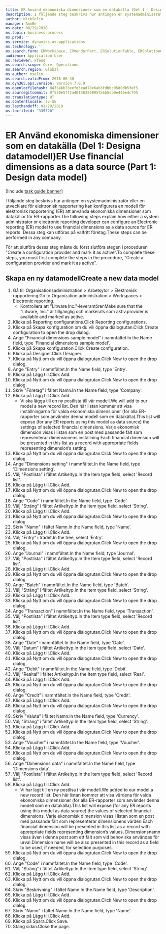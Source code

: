 ```yaml
---
title: ER Använd ekonomiska dimensioner som en datakälla (Del 1 - Designa datamodell)
description: I följande steg beskrivs hur antingen en systemadministratör eller en utvecklare för elektronisk rapportering kan konfigurera en modell för elektronisk rapportering (ER) att använda ekonomiska dimensioner som datakällor för ER-rapporter.
author: NickSelin
manager: AnnBe
ms.date: 08/29/2018
ms.topic: business-process
ms.prod: ''
ms.service: dynamics-ax-applications
ms.technology: ''
ms.search.form: ERWorkspace, ERVendorPart, ERSolutionTable, ERSolutionCreateDropDialog, ERDataModelDesigner, ERDataModelContentsItemCreationDialog
audience: Application User
ms.reviewer: kfend
ms.search.scope: Core, Operations
ms.search.region: Global
ms.author: nselin
ms.search.validFrom: 2016-06-30
ms.dyn365.ops.version: Version 7.0.0
ms.openlocfilehash: 84f546b73eefe3ead78c6ab3fdbbc05d0db5fef5
ms.sourcegitcommit: 0f530e5f72a40f383868957a6b5cb0e446e4c795
ms.translationtype: HT
ms.contentlocale: sv-SE
ms.lasthandoff: 01/29/2019
ms.locfileid: "339520"
---
```

# <a name="er-use-financial-dimensions-as-a-data-source-part-1-design-data-model"></a><span data-ttu-id="598fe-103">ER Använd ekonomiska dimensioner som en datakälla (Del 1: Designa datamodell)</span><span class="sxs-lookup"><span data-stu-id="598fe-103">ER Use financial dimensions as a data source (Part 1: Design data model)</span></span>

[!include [task guide banner](../../includes/task-guide-banner.md)]

<span data-ttu-id="598fe-104">I följande steg beskrivs hur antingen en systemadministratör eller en utvecklare för elektronisk rapportering kan konfigurera en modell för elektronisk rapportering (ER) att använda ekonomiska dimensioner som datakällor för ER-rapporter.</span><span class="sxs-lookup"><span data-stu-id="598fe-104">The following steps explain how either a system administrator or electronic reporting developer can configure an Electronic reporting (ER) model to use financial dimensions as a data source for ER reports.</span></span> <span data-ttu-id="598fe-105">Dessa steg kan utföras på valfritt företag.</span><span class="sxs-lookup"><span data-stu-id="598fe-105">These steps can be performed in any company.</span></span>

<span data-ttu-id="598fe-106">För att slutföra dessa steg måste du först slutföra stegen i proceduren "Create a configuration provider and mark it as active”.</span><span class="sxs-lookup"><span data-stu-id="598fe-106">To complete these steps, you must first complete the steps in the procedure, “Create a configuration provider and mark it as active”.</span></span>


## <a name="create-a-new-data-model"></a><span data-ttu-id="598fe-107">Skapa en ny datamodell</span><span class="sxs-lookup"><span data-stu-id="598fe-107">Create a new data model</span></span>
1. <span data-ttu-id="598fe-108">Gå till Organisationsadministration > Arbetsytor > Elektronisk rapportering.</span><span class="sxs-lookup"><span data-stu-id="598fe-108">Go to Organization administration > Workspaces > Electronic reporting.</span></span>
    * <span data-ttu-id="598fe-109">Kontrollera att ”Litware Inc."-leverantören</span><span class="sxs-lookup"><span data-stu-id="598fe-109">Make sure that the “Litware, Inc.”</span></span> <span data-ttu-id="598fe-110">är tillgänglig och markerats som aktiv.</span><span class="sxs-lookup"><span data-stu-id="598fe-110">provider is available and marked as active.</span></span>  
2. <span data-ttu-id="598fe-111">Klicka på Reporting configurations.</span><span class="sxs-lookup"><span data-stu-id="598fe-111">Click Reporting configurations.</span></span>
3. <span data-ttu-id="598fe-112">Klicka på Skapa konfiguration om du vill öppna dialogrutan.</span><span class="sxs-lookup"><span data-stu-id="598fe-112">Click Create configuration to open the drop dialog.</span></span>
4. <span data-ttu-id="598fe-113">Ange "Financial dimensions sample model" i namnfältet.</span><span class="sxs-lookup"><span data-stu-id="598fe-113">In the Name field, type 'Financial dimensions sample model'.</span></span>
5. <span data-ttu-id="598fe-114">Klicka på Skapa konfiguration.</span><span class="sxs-lookup"><span data-stu-id="598fe-114">Click Create configuration.</span></span>
6. <span data-ttu-id="598fe-115">Klicka på Designer.</span><span class="sxs-lookup"><span data-stu-id="598fe-115">Click Designer.</span></span>
7. <span data-ttu-id="598fe-116">Klicka på Nytt om du vill öppna dialogrutan.</span><span class="sxs-lookup"><span data-stu-id="598fe-116">Click New to open the drop dialog.</span></span>
8. <span data-ttu-id="598fe-117">Ange "Entry" i namnfältet.</span><span class="sxs-lookup"><span data-stu-id="598fe-117">In the Name field, type 'Entry'.</span></span>
9. <span data-ttu-id="598fe-118">Klicka på Lägg till.</span><span class="sxs-lookup"><span data-stu-id="598fe-118">Click Add.</span></span>
10. <span data-ttu-id="598fe-119">Klicka på Nytt om du vill öppna dialogrutan.</span><span class="sxs-lookup"><span data-stu-id="598fe-119">Click New to open the drop dialog.</span></span>
11. <span data-ttu-id="598fe-120">Skriv "Företag" i fältet Namn.</span><span class="sxs-lookup"><span data-stu-id="598fe-120">In the Name field, type 'Company'.</span></span>
12. <span data-ttu-id="598fe-121">Klicka på Lägg till.</span><span class="sxs-lookup"><span data-stu-id="598fe-121">Click Add.</span></span>
    * <span data-ttu-id="598fe-122">Vi ska lägga till en ny postlista till vår modell.</span><span class="sxs-lookup"><span data-stu-id="598fe-122">We will add to our model a new record list.</span></span> <span data-ttu-id="598fe-123">Den här listan kommer att visa inställningarna för valda ekonomiska dimensioner (för alla ER-rapporter som använder denna modell som en datakälla).</span><span class="sxs-lookup"><span data-stu-id="598fe-123">This list will expose (for any ER reports using this model as data source) the settings of selected financial dimensions.</span></span> <span data-ttu-id="598fe-124">Varje ekonomisk dimension visas i listan som en post med passande fält som representerar dimensionens inställning.</span><span class="sxs-lookup"><span data-stu-id="598fe-124">Each financial dimension will be presented in this list as a record with appropriate fields representing dimension’s setting.</span></span>  
13. <span data-ttu-id="598fe-125">Klicka på Nytt om du vill öppna dialogrutan.</span><span class="sxs-lookup"><span data-stu-id="598fe-125">Click New to open the drop dialog.</span></span>
14. <span data-ttu-id="598fe-126">Ange "Dimensions setting" i namnfältet.</span><span class="sxs-lookup"><span data-stu-id="598fe-126">In the Name field, type 'Dimensions setting'.</span></span>
15. <span data-ttu-id="598fe-127">Välj "Postlista" i fältet Artikeltyp.</span><span class="sxs-lookup"><span data-stu-id="598fe-127">In the Item type field, select 'Record list'.</span></span>
16. <span data-ttu-id="598fe-128">Klicka på Lägg till.</span><span class="sxs-lookup"><span data-stu-id="598fe-128">Click Add.</span></span>
17. <span data-ttu-id="598fe-129">Klicka på Nytt om du vill öppna dialogrutan.</span><span class="sxs-lookup"><span data-stu-id="598fe-129">Click New to open the drop dialog.</span></span>
18. <span data-ttu-id="598fe-130">Ange "Code" i namnfältet.</span><span class="sxs-lookup"><span data-stu-id="598fe-130">In the Name field, type 'Code'.</span></span>
19. <span data-ttu-id="598fe-131">Välj "Sträng" i fältet Artikeltyp.</span><span class="sxs-lookup"><span data-stu-id="598fe-131">In the Item type field, select 'String'.</span></span>
20. <span data-ttu-id="598fe-132">Klicka på Lägg till.</span><span class="sxs-lookup"><span data-stu-id="598fe-132">Click Add.</span></span>
21. <span data-ttu-id="598fe-133">Klicka på Nytt om du vill öppna dialogrutan.</span><span class="sxs-lookup"><span data-stu-id="598fe-133">Click New to open the drop dialog.</span></span>
22. <span data-ttu-id="598fe-134">Skriv "Namn" i fältet Namn.</span><span class="sxs-lookup"><span data-stu-id="598fe-134">In the Name field, type 'Name'.</span></span>
23. <span data-ttu-id="598fe-135">Klicka på Lägg till.</span><span class="sxs-lookup"><span data-stu-id="598fe-135">Click Add.</span></span>
24. <span data-ttu-id="598fe-136">Välj "Entry" i trädet.</span><span class="sxs-lookup"><span data-stu-id="598fe-136">In the tree, select 'Entry'.</span></span>
25. <span data-ttu-id="598fe-137">Klicka på Nytt om du vill öppna dialogrutan.</span><span class="sxs-lookup"><span data-stu-id="598fe-137">Click New to open the drop dialog.</span></span>
26. <span data-ttu-id="598fe-138">Ange "Journal" i namnfältet.</span><span class="sxs-lookup"><span data-stu-id="598fe-138">In the Name field, type 'Journal'.</span></span>
27. <span data-ttu-id="598fe-139">Välj "Postlista" i fältet Artikeltyp.</span><span class="sxs-lookup"><span data-stu-id="598fe-139">In the Item type field, select 'Record list'.</span></span>
28. <span data-ttu-id="598fe-140">Klicka på Lägg till.</span><span class="sxs-lookup"><span data-stu-id="598fe-140">Click Add.</span></span>
29. <span data-ttu-id="598fe-141">Klicka på Nytt om du vill öppna dialogrutan.</span><span class="sxs-lookup"><span data-stu-id="598fe-141">Click New to open the drop dialog.</span></span>
30. <span data-ttu-id="598fe-142">Ange "Batch" i namnfältet.</span><span class="sxs-lookup"><span data-stu-id="598fe-142">In the Name field, type 'Batch'.</span></span>
31. <span data-ttu-id="598fe-143">Välj "Sträng" i fältet Artikeltyp.</span><span class="sxs-lookup"><span data-stu-id="598fe-143">In the Item type field, select 'String'.</span></span>
32. <span data-ttu-id="598fe-144">Klicka på Lägg till.</span><span class="sxs-lookup"><span data-stu-id="598fe-144">Click Add.</span></span>
33. <span data-ttu-id="598fe-145">Klicka på Nytt om du vill öppna dialogrutan.</span><span class="sxs-lookup"><span data-stu-id="598fe-145">Click New to open the drop dialog.</span></span>
34. <span data-ttu-id="598fe-146">Ange "Transaction" i namnfältet.</span><span class="sxs-lookup"><span data-stu-id="598fe-146">In the Name field, type 'Transaction'.</span></span>
35. <span data-ttu-id="598fe-147">Välj "Postlista" i fältet Artikeltyp.</span><span class="sxs-lookup"><span data-stu-id="598fe-147">In the Item type field, select 'Record list'.</span></span>
36. <span data-ttu-id="598fe-148">Klicka på Lägg till.</span><span class="sxs-lookup"><span data-stu-id="598fe-148">Click Add.</span></span>
37. <span data-ttu-id="598fe-149">Klicka på Nytt om du vill öppna dialogrutan.</span><span class="sxs-lookup"><span data-stu-id="598fe-149">Click New to open the drop dialog.</span></span>
38. <span data-ttu-id="598fe-150">Ange "Date" i namnfältet.</span><span class="sxs-lookup"><span data-stu-id="598fe-150">In the Name field, type 'Date'.</span></span>
39. <span data-ttu-id="598fe-151">Välj "Datum" i fältet Artikeltyp.</span><span class="sxs-lookup"><span data-stu-id="598fe-151">In the Item type field, select 'Date'.</span></span>
40. <span data-ttu-id="598fe-152">Klicka på Lägg till.</span><span class="sxs-lookup"><span data-stu-id="598fe-152">Click Add.</span></span>
41. <span data-ttu-id="598fe-153">Klicka på Nytt om du vill öppna dialogrutan.</span><span class="sxs-lookup"><span data-stu-id="598fe-153">Click New to open the drop dialog.</span></span>
42. <span data-ttu-id="598fe-154">Ange "Debit" i namnfältet.</span><span class="sxs-lookup"><span data-stu-id="598fe-154">In the Name field, type 'Debit'.</span></span>
43. <span data-ttu-id="598fe-155">Välj "Realtal" i fältet Artikeltyp.</span><span class="sxs-lookup"><span data-stu-id="598fe-155">In the Item type field, select 'Real'.</span></span>
44. <span data-ttu-id="598fe-156">Klicka på Lägg till.</span><span class="sxs-lookup"><span data-stu-id="598fe-156">Click Add.</span></span>
45. <span data-ttu-id="598fe-157">Klicka på Nytt om du vill öppna dialogrutan.</span><span class="sxs-lookup"><span data-stu-id="598fe-157">Click New to open the drop dialog.</span></span>
46. <span data-ttu-id="598fe-158">Ange "Credit" i namnfältet.</span><span class="sxs-lookup"><span data-stu-id="598fe-158">In the Name field, type 'Credit'.</span></span>
47. <span data-ttu-id="598fe-159">Klicka på Lägg till.</span><span class="sxs-lookup"><span data-stu-id="598fe-159">Click Add.</span></span>
48. <span data-ttu-id="598fe-160">Klicka på Nytt om du vill öppna dialogrutan.</span><span class="sxs-lookup"><span data-stu-id="598fe-160">Click New to open the drop dialog.</span></span>
49. <span data-ttu-id="598fe-161">Skriv "Valuta" i fältet Namn.</span><span class="sxs-lookup"><span data-stu-id="598fe-161">In the Name field, type 'Currency'.</span></span>
50. <span data-ttu-id="598fe-162">Välj "Sträng" i fältet Artikeltyp.</span><span class="sxs-lookup"><span data-stu-id="598fe-162">In the Item type field, select 'String'.</span></span>
51. <span data-ttu-id="598fe-163">Klicka på Lägg till.</span><span class="sxs-lookup"><span data-stu-id="598fe-163">Click Add.</span></span>
52. <span data-ttu-id="598fe-164">Klicka på Nytt om du vill öppna dialogrutan.</span><span class="sxs-lookup"><span data-stu-id="598fe-164">Click New to open the drop dialog.</span></span>
53. <span data-ttu-id="598fe-165">Ange "Voucher" i namnfältet.</span><span class="sxs-lookup"><span data-stu-id="598fe-165">In the Name field, type 'Voucher'.</span></span>
54. <span data-ttu-id="598fe-166">Klicka på Lägg till.</span><span class="sxs-lookup"><span data-stu-id="598fe-166">Click Add.</span></span>
55. <span data-ttu-id="598fe-167">Klicka på Nytt om du vill öppna dialogrutan.</span><span class="sxs-lookup"><span data-stu-id="598fe-167">Click New to open the drop dialog.</span></span>
56. <span data-ttu-id="598fe-168">Ange "Dimensions data" i namnfältet.</span><span class="sxs-lookup"><span data-stu-id="598fe-168">In the Name field, type 'Dimensions data'.</span></span>
57. <span data-ttu-id="598fe-169">Välj "Postlista" i fältet Artikeltyp.</span><span class="sxs-lookup"><span data-stu-id="598fe-169">In the Item type field, select 'Record list'.</span></span>
58. <span data-ttu-id="598fe-170">Klicka på Lägg till.</span><span class="sxs-lookup"><span data-stu-id="598fe-170">Click Add.</span></span>
    * <span data-ttu-id="598fe-171">Vi har lagt till en ny postlisa i vår modell.</span><span class="sxs-lookup"><span data-stu-id="598fe-171">We added to our model a new record list.</span></span> <span data-ttu-id="598fe-172">Den här listan kommer att visa värdena för valda ekonomiska dimensioner (för alla ER-rapporter som använder denna modell som en datakälla).</span><span class="sxs-lookup"><span data-stu-id="598fe-172">This list will expose (for any ER reports using this model as data source) the values of selected financial dimensions.</span></span> <span data-ttu-id="598fe-173">Varje ekonomisk dimension visas i listan som en post med passande fält som representerar dimensionens värden.</span><span class="sxs-lookup"><span data-stu-id="598fe-173">Each financial dimension will be presented in this list as a record with appropriate fields representing dimension’s values.</span></span> <span data-ttu-id="598fe-174">Dimensionsnamn visas även i denna post som ett fält som vid behov ska användas för urval.</span><span class="sxs-lookup"><span data-stu-id="598fe-174">Dimension name will be also presented in this record as a field to be used, if needed, for selection purposes.</span></span>  
59. <span data-ttu-id="598fe-175">Klicka på Nytt om du vill öppna dialogrutan.</span><span class="sxs-lookup"><span data-stu-id="598fe-175">Click New to open the drop dialog.</span></span>
60. <span data-ttu-id="598fe-176">Ange "Code" i namnfältet.</span><span class="sxs-lookup"><span data-stu-id="598fe-176">In the Name field, type 'Code'.</span></span>
61. <span data-ttu-id="598fe-177">Välj "Sträng" i fältet Artikeltyp.</span><span class="sxs-lookup"><span data-stu-id="598fe-177">In the Item type field, select 'String'.</span></span>
62. <span data-ttu-id="598fe-178">Klicka på Lägg till.</span><span class="sxs-lookup"><span data-stu-id="598fe-178">Click Add.</span></span>
63. <span data-ttu-id="598fe-179">Klicka på Nytt om du vill öppna dialogrutan.</span><span class="sxs-lookup"><span data-stu-id="598fe-179">Click New to open the drop dialog.</span></span>
64. <span data-ttu-id="598fe-180">Skriv "Beskrivning" i fältet Namn.</span><span class="sxs-lookup"><span data-stu-id="598fe-180">In the Name field, type 'Description'.</span></span>
65. <span data-ttu-id="598fe-181">Klicka på Lägg till.</span><span class="sxs-lookup"><span data-stu-id="598fe-181">Click Add.</span></span>
66. <span data-ttu-id="598fe-182">Klicka på Nytt om du vill öppna dialogrutan.</span><span class="sxs-lookup"><span data-stu-id="598fe-182">Click New to open the drop dialog.</span></span>
67. <span data-ttu-id="598fe-183">Skriv "Namn" i fältet Namn.</span><span class="sxs-lookup"><span data-stu-id="598fe-183">In the Name field, type 'Name'.</span></span>
68. <span data-ttu-id="598fe-184">Klicka på Lägg till.</span><span class="sxs-lookup"><span data-stu-id="598fe-184">Click Add.</span></span>
69. <span data-ttu-id="598fe-185">Klicka på Spara.</span><span class="sxs-lookup"><span data-stu-id="598fe-185">Click Save.</span></span>
70. <span data-ttu-id="598fe-186">Stäng sidan.</span><span class="sxs-lookup"><span data-stu-id="598fe-186">Close the page.</span></span>

